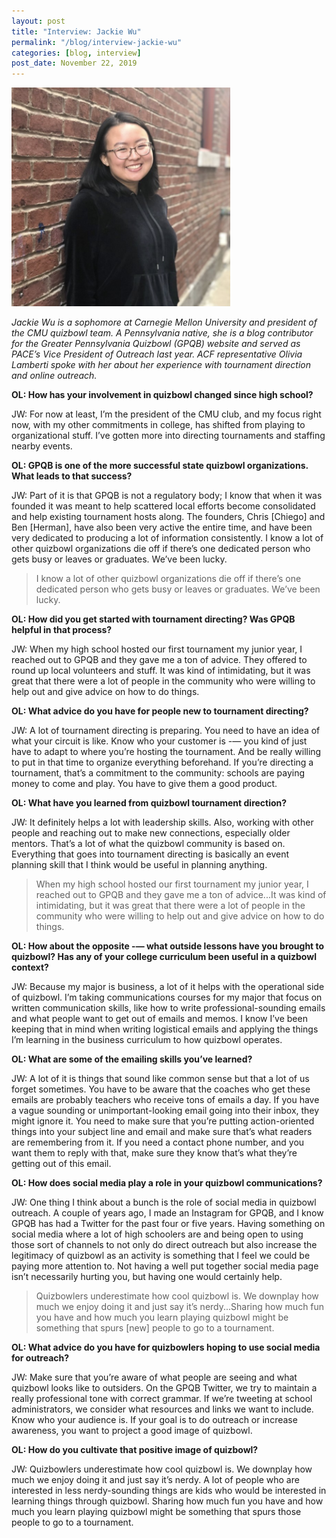 ```yaml
---
layout: post
title: "Interview: Jackie Wu"
permalink: "/blog/interview-jackie-wu"
categories: [blog, interview]
post_date: November 22, 2019
---
```


<img src="/blog/images/jackie-wu.png" style="width:350px;"/>

*Jackie Wu is a sophomore at Carnegie Mellon University and president of the CMU quizbowl team. A Pennsylvania native, she is a blog contributor for the Greater Pennsylvania Quizbowl (GPQB) website and served as PACE’s Vice President of Outreach last year. ACF representative Olivia Lamberti spoke with her about her experience with tournament direction and online outreach.*

**OL: How has your involvement in quizbowl changed since high school?**

JW: For now at least, I’m the president of the CMU club, and my focus right now, with my other commitments in college, has shifted from playing to organizational stuff. I’ve gotten more into directing tournaments and staffing nearby events.

**OL: GPQB is one of the more successful state quizbowl organizations. What leads to that success?**

JW: Part of it is that GPQB is not a regulatory body; I know that when it was founded it was meant to help scattered local efforts become consolidated and help existing tournament hosts along. The founders, Chris \[Chiego\] and Ben \[Herman\], have also been very active the entire time, and have been very dedicated to producing a lot of information consistently. I know a lot of other quizbowl organizations die off if there’s one dedicated person who gets busy or leaves or graduates. We’ve been lucky. 

> I know a lot of other quizbowl organizations die off if there’s one dedicated person who gets busy or leaves or graduates. We’ve been lucky.

**OL: How did you get started with tournament directing? Was GPQB helpful in that process?**

JW: When my high school hosted our first tournament my junior year, I reached out to GPQB and they gave me a ton of advice. They offered to round up local volunteers and stuff. It was kind of intimidating, but it was great that there were a lot of people in the community who were willing to help out and give advice on how to do things.

**OL: What advice do you have for people new to tournament directing?**

JW: A lot of tournament directing is preparing. You need to have an idea of what your circuit is like. Know who your customer is -— you kind of just have to adapt to where you’re hosting the tournament. And be really willing to put in that time to organize everything beforehand. If you’re directing a tournament, that’s a commitment to the community: schools are paying money to come and play. You have to give them a good product. 

**OL: What have you learned from quizbowl tournament direction?**

JW: It definitely helps a lot with leadership skills. Also, working with other people and reaching out to make new connections, especially older mentors. That’s a lot of what the quizbowl community is based on. Everything that goes into tournament directing is basically an event planning skill that I think would be useful in planning anything.

> When my high school hosted our first tournament my junior year, I reached out to GPQB and they gave me a ton of advice...It was kind of intimidating, but it was great that there were a lot of people in the community who were willing to help out and give advice on how to do things.

**OL: How about the opposite -— what outside lessons have you brought to quizbowl? Has any of your college curriculum been useful in a quizbowl context?**

JW: Because my major is business, a lot of it helps with the operational side of quizbowl. I’m taking communications courses for my major that focus on written communication skills, like how to write professional-sounding emails and what people want to get out of emails and memos. I know I’ve been keeping that in mind when writing logistical emails and applying the things I’m learning in the business curriculum to how quizbowl operates. 

**OL: What are some of the emailing skills you’ve learned?**

JW: A lot of it is things that sound like common sense but that a lot of us forget sometimes. You have to be aware that the coaches who get these emails are probably teachers who receive tons of emails a day. If you have a vague sounding or unimportant-looking email going into their inbox, they might ignore it. You need to make sure that you’re putting action-oriented things into your subject line and email and make sure that’s what readers are remembering from it. If you need a contact phone number, and you want them to reply with that, make sure they know that’s what they’re getting out of this email.

**OL: How does social media play a role in your quizbowl communications?**

JW: One thing I think about a bunch is the role of social media in quizbowl outreach. A couple of years ago, I made an Instagram for GPQB, and I know GPQB has had a Twitter for the past four or five years. Having something on social media where a lot of high schoolers are and being open to using those sort of channels to not only do direct outreach but also increase the legitimacy of quizbowl as an activity is something that I feel we could be paying more attention to. Not having a well put together social media page isn’t necessarily hurting you, but having one would certainly help.

> Quizbowlers underestimate how cool quizbowl is. We downplay how much we enjoy doing it and just say it’s nerdy...Sharing how much fun you have and how much you learn playing quizbowl might be something that spurs \[new\] people to go to a tournament.

**OL: What advice do you have for quizbowlers hoping to use social media for outreach?**

JW: Make sure that you’re aware of what people are seeing and what quizbowl looks like to outsiders. On the GPQB Twitter, we try to maintain a really professional tone with correct grammar. If we’re tweeting at school administrators, we consider what resources and links we want to include. Know who your audience is. If your goal is to do outreach or increase awareness, you want to project a good image of quizbowl.

**OL: How do you cultivate that positive image of quizbowl?**

JW: Quizbowlers underestimate how cool quizbowl is. We downplay how much we enjoy doing it and just say it’s nerdy. A lot of people who are interested in less nerdy-sounding things are kids who would be interested in learning things through quizbowl. Sharing how much fun you have and how much you learn playing quizbowl might be something that spurs those people to go to a tournament.